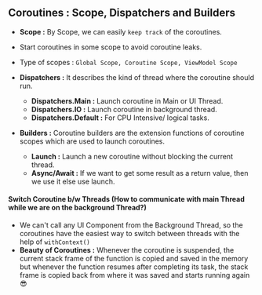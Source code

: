 ## Coroutines : Scope, Dispatchers and Builders

- **Scope :** By Scope, we can easily `keep track` of the coroutines.
- Start coroutines in some scope to avoid coroutine leaks.
- Type of scopes : `Global Scope, Coroutine Scope, ViewModel Scope`
- **Dispatchers :** It describes the kind of thread where the coroutine should run.
  - **Dispatchers.Main :** Launch coroutine in Main or UI Thread.
  - **Dispatchers.IO :** Launch coroutine in background thread.
  - **Dispatchers.Default :** For CPU Intensive/ logical tasks.
  
- **Builders :** Coroutine builders are the extension functions of coroutine scopes which are used to launch coroutines.
  - **Launch :** Launch a new coroutine without blocking the current thread. 
  - **Async/Await :** If we want to get some result as a return value, then we use it else use launch.

#### Switch Coroutine b/w Threads (How to communicate with main Thread while we are on the background Thread?)

- We can't call any UI Component from the Background Thread, so the coroutines have the easiest way to switch between threads with the help of `withContext()`
- **Beauty of Coroutines :** Whenever the coroutine is suspended, the current stack frame of the function is copied and saved in the memory but whenever the function resumes after completing
its task, the stack frame is copied back from where it was saved and starts running again 😎
